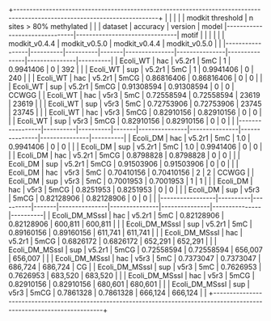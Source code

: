 +--------------------------------------------------------------------------------------------------------------------------+
|                 |          |          |       |           modkit threshold    |    n sites > 80% methylated   |          |
|    dataset      | accuracy |  version | model |-------------------------------|-------------------------------|  motif   |
|                 |          |          |       | modkit_v0.4.4 | modkit_v0.5.0 | modkit_v0.4.4 | modkit_v0.5.0 |          |
|-----------------|----------|----------|-------|---------------|---------------|---------------|---------------|----------|
| Ecoli_WT        | hac      |  v5.2r1  | 5mC   | 1             | 0.9941406     | 0             | 392           |          |
| Ecoli_WT        | sup      |  v5.2r1  | 5mC   | 1             | 0.9941406     | 0             | 240           |          |
| Ecoli_WT        | hac      |  v5.2r1  | 5mCG  | 0.86816406    | 0.86816406    | 0             | 0             |          |
| Ecoli_WT        | sup      |  v5.2r1  | 5mCG  | 0.91308594    | 0.91308594    | 0             | 0             |  CCWGG   |
| Ecoli_WT        | hac      |  v5r3    | 5mC   | 0.72558594    | 0.72558594    | 23619         | 23619         |          |
| Ecoli_WT        | sup      |  v5r3    | 5mC   | 0.72753906    | 0.72753906    | 23745         | 23745         |          |
| Ecoli_WT        | hac      |  v5r3    | 5mCG  | 0.82910156    | 0.82910156    | 0             | 0             |          |
| Ecoli_WT        | sup      |  v5r3    | 5mCG  | 0.82910156    | 0.82910156    | 0             | 0             |          |
|-----------------|----------|----------|-------|---------------|---------------|---------------|---------------|----------|
| Ecoli_DM        | hac      |  v5.2r1  | 5mC   | 1.0           | 0.9941406     | 0             | 0             |          |
| Ecoli_DM        | sup      |  v5.2r1  | 5mC   | 1.0           | 0.9941406     | 0             | 0             |          |
| Ecoli_DM        | hac      |  v5.2r1  | 5mCG  | 0.8798828     | 0.8798828     | 0             | 0             |          |
| Ecoli_DM        | sup      |  v5.2r1  | 5mCG  | 0.91503906    | 0.91503906    | 0             | 0             |          |
| Ecoli_DM        | hac      |  v5r3    | 5mC   | 0.70410156    | 0.70410156    | 2             | 2             |  CCWGG   |
| Ecoli_DM        | sup      |  v5r3    | 5mC   | 0.7001953     | 0.7001953     | 1             | 1             |          |
| Ecoli_DM        | hac      |  v5r3    | 5mCG  | 0.8251953     | 0.8251953     | 0             | 0             |          |
| Ecoli_DM        | sup      |  v5r3    | 5mCG  | 0.82128906    | 0.82128906    | 0             | 0             |          |
|-----------------|----------|----------|-------|---------------|---------------|---------------|---------------|----------|
| Ecoli_DM_MSssI  | hac      |  v5.2r1  | 5mC   | 0.82128906    | 0.82128906    | 600,811       | 600,811       |          |
| Ecoli_DM_MSssI  | sup      |  v5.2r1  | 5mC   | 0.89160156    | 0.89160156    | 611,741       | 611,741       |          |
| Ecoli_DM_MSssI  | hac      |  v5.2r1  | 5mCG  | 0.6826172     | 0.6826172     | 652,291       | 652,291       |          |
| Ecoli_DM_MSssI  | sup      |  v5.2r1  | 5mCG  | 0.72558594    | 0.72558594    | 656,007       | 656,007       |          |
| Ecoli_DM_MSssI  | hac      |  v5r3    | 5mC   | 0.7373047     | 0.7373047     | 686,724       | 686,724       |    CG    |
| Ecoli_DM_MSssI  | sup      |  v5r3    | 5mC   | 0.7626953     | 0.7626953     | 683,520       | 683,520       |          |
| Ecoli_DM_MSssI  | hac      |  v5r3    | 5mCG  | 0.82910156    | 0.82910156    | 680,601       | 680,601       |          |
| Ecoli_DM_MSssI  | sup      |  v5r3    | 5mCG  | 0.7861328     | 0.7861328     | 666,124       | 666,124       |          |
+--------------------------------------------------------------------------------------------------------------------------+